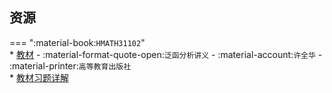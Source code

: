 ## 资源  
=== ":material-book:`HMATH31102`"  
    * [教材](https://api.mir6.com/api/lanzou?url=https://cqu-openlib.lanzout.com/iRkHx276ky1g&down=true) - :material-format-quote-open:`泛函分析讲义` - :material-account:`许全华` - :material-printer:`高等教育出版社`  
        * [教材习题详解](https://api.mir6.com/api/lanzou?url=https://cqu-openlib.lanzout.com/iuz8U276ky5a&down=true)  